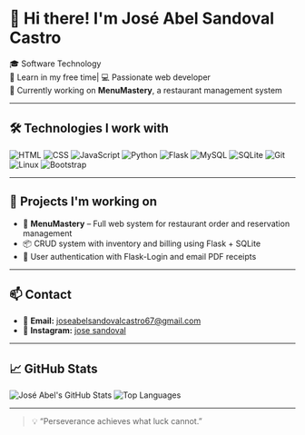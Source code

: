 # 👋 Hi there! I'm José Abel Sandoval Castro

🎓 Software Technology   
🌿 Learn in my free time| 💻 Passionate web developer  
🚀 Currently working on **MenuMastery**, a restaurant management system

---

## 🛠️ Technologies I work with
![HTML](https://img.shields.io/badge/-HTML5-E34F26?style=flat&logo=html5&logoColor=white)
![CSS](https://img.shields.io/badge/-CSS3-1572B6?style=flat&logo=css3)
![JavaScript](https://img.shields.io/badge/-JavaScript-F7DF1E?style=flat&logo=javascript&logoColor=black)
![Python](https://img.shields.io/badge/-Python-3776AB?style=flat&logo=python&logoColor=white)
![Flask](https://img.shields.io/badge/-Flask-000000?style=flat&logo=flask)
![MySQL](https://img.shields.io/badge/-MySQL-4479A1?style=flat&logo=mysql)
![SQLite](https://img.shields.io/badge/-SQLite-003B57?style=flat&logo=sqlite)
![Git](https://img.shields.io/badge/-Git-F05032?style=flat&logo=git&logoColor=white)
![Linux](https://img.shields.io/badge/-Linux-FCC624?style=flat&logo=linux&logoColor=black)
![Bootstrap](https://img.shields.io/badge/-Bootstrap-563D7C?style=flat&logo=bootstrap&logoColor=white)


---

## 🧠 Projects I'm working on
- 🔧 **MenuMastery** – Full web system for restaurant order and reservation management
- 📦 CRUD system with inventory and billing using Flask + SQLite
- 🔐 User authentication with Flask-Login and email PDF receipts

---

## 📫 Contact
- 📧 **Email:** joseabelsandovalcastro67@gmail.com  
- 📸 **Instagram:** [jose sandoval](https://www.instagram.com/@joseabelsandovalcastro) 

---

## 📈 GitHub Stats
![José Abel's GitHub Stats](https://github-readme-stats.vercel.app/api?username=joseabel&show_icons=true&theme=radical)
![Top Languages](https://github-readme-stats.vercel.app/api/top-langs/?username=joseabel&layout=compact&theme=radical)

---

> 💡 “Perseverance achieves what luck cannot.”
